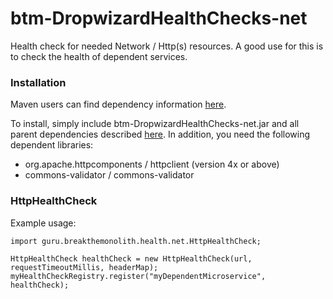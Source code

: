 # btm-DropwizardHealthChecks-net
Health check for needed Network / Http(s) resources. A good use for this is to check the 
health of dependent services. 

### Installation ###

Maven users can find dependency information [here](http://search.maven.org/#search%7Cga%7C1%7Cg%3A%22guru.breakthemonolith%22%20AND%20a%3A%22btm-DropwizardHealthChecks-net%22).

To install, simply include btm-DropwizardHealthChecks-net.jar and all parent dependencies described [here](../README.md). 
In addition, you need the following dependent libraries:
* org.apache.httpcomponents / httpclient (version 4x or above)
* commons-validator / commons-validator

### HttpHealthCheck ###

Example usage:
```  
import guru.breakthemonolith.health.net.HttpHealthCheck;

HttpHealthCheck healthCheck = new HttpHealthCheck(url, requestTimeoutMillis, headerMap);
myHealthCheckRegistry.register("myDependentMicroservice", healthCheck);
```  

